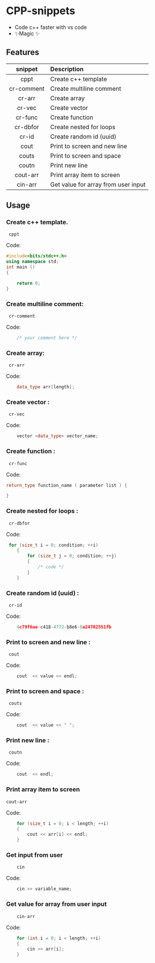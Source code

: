# CPP-snippets

-   Code c++ faster with vs code
-   ✨Magic ✨

## Features

|  snippet   | Description                         |
| :--------: | :---------------------------------- |
|    cppt    | Create c++ template                 |
| cr-comment | Create multiline comment            |
|   cr-arr   | Create array                        |
|   cr-vec   | Create vector                       |
|  cr-func   | Create function                     |
|  cr-dbfor  | Create nested for loops             |
|   cr-id    | Create random id (uuid)             |
|    cout    | Print to screen and new line        |
|   couts    | Print to screen and space           |
|   coutn    | Print new line                      |
|  cout-arr  | Print array item to screen          |
|  cin-arr   | Get value for array from user input |

## Usage

### Create c++ template.

```
 cppt
```

Code:

```cpp
#include<bits/stdc++.h>
using namespace std;
int main ()
{

    return 0;
}
```

### Create multiline comment:

```
 cr-comment
```

Code:

```cpp
    /* your comment here */
```

### Create array:

```
 cr-arr
```

Code:

```cpp
    data_type arr[length];
```

### Create vector :

```
 cr-vec
```

Code:

```cpp
    vector <data_type> vector_name;
```

### Create function :

```
 cr-func
```

Code:

```cpp
return_type function_name ( parameter list ) {

}
```

### Create nested for loops :

```
 cr-dbfor
```

Code:

```cpp
 for (size_t i = 0; condition; ++i)
    {
        for (size_t j = 0; condition; ++j)
        {
            /* code */
        }
    }
```

### Create random id (uuid) :

```
 cr-id
```

Code:

```cpp
    4c79f6ae-c418-4772-b8e6-0a24702551fb
```

### Print to screen and new line :

```
 cout
```

Code:

```cpp
    cout  << value << endl;
```

### Print to screen and space :

```
 couts
```

Code:

```cpp
    cout  << value << " ";
```

### Print new line :

```
 coutn
```

Code:

```cpp
    cout  << endl;
```

### Print array item to screen

```
cout-arr
```

Code:

```cpp
    for (size_t i = 0; i < length; ++i)
    {
        cout << arr[i] << endl;
    }
```

### Get input from user

```
    cin
```

Code:

```cpp
    cin >> variable_name;
```

### Get value for array from user input

```
    cin-arr
```

Code:

```cpp
    for (int i = 0; i < length; ++i)
    {
        cin >> arr[i];
    }
```

